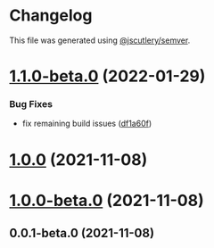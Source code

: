 # Changelog

This file was generated using
[@jscutlery/semver](https://github.com/jscutlery/semver).

# [1.1.0-beta.0](https://github.com/patdx/zustand-rx/compare/v1.0.0...v1.1.0-beta.0) (2022-01-29)

### Bug Fixes

- fix remaining build issues
  ([df1a60f](https://github.com/patdx/zustand-rx/commit/df1a60f4180fc1c908f45346d96fef40779b89f0))

# [1.0.0](https://github.com/patdx/zustand-rx/compare/v1.0.0-beta.0...v1.0.0) (2021-11-08)

# [1.0.0-beta.0](https://github.com/patdx/zustand-rx/compare/v0.0.1-beta.0...v1.0.0-beta.0) (2021-11-08)

## 0.0.1-beta.0 (2021-11-08)
